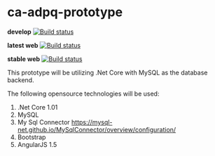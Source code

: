 # ca-adpq-prototype

**develop**
[![Build status](https://ci.appveyor.com/api/projects/status/y66ddywcfi3mpn21/branch/develop?svg=true)](https://ci.appveyor.com/project/ryan-chadwick-fei/ca-adpq-prototype/branch/develop)

**latest web**
[![Build status](https://ci.appveyor.com/api/projects/status/y66ddywcfi3mpn21/branch/latest/web/b?svg=true)](https://ci.appveyor.com/project/ryan-chadwick-fei/ca-adpq-prototype/branch/develop)

**stable web**
[![Build status](https://ci.appveyor.com/api/projects/status/y66ddywcfi3mpn21/branch/stable/web/b?svg=true)](https://ci.appveyor.com/project/ryan-chadwick-fei/ca-adpq-prototype/branch/develop)

This prototype will be utilizing .Net Core with MySQL as the database backend. 

The following opensource technologies will be used:
1) .Net Core 1.01
2) MySQL
3) My Sql Connector https://mysql-net.github.io/MySqlConnector/overview/configuration/
4) Bootstrap
5) AngularJS 1.5
